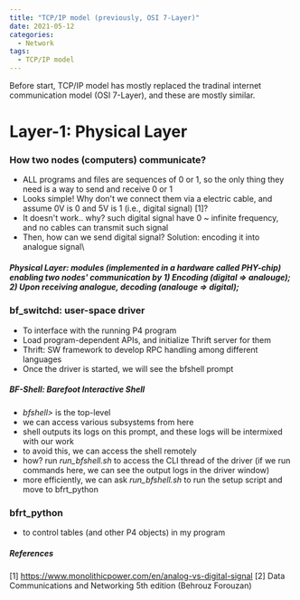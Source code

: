 ```yaml
---
title: "TCP/IP model (previously, OSI 7-Layer)"
date: 2021-05-12
categories:
  - Network
tags:
  - TCP/IP model
---
```


Before start, TCP/IP model has mostly replaced the tradinal internet communication model (OSI 7-Layer), and these are mostly similar.


# Layer-1: Physical Layer 

### How two nodes (computers) communicate?
- ALL programs and files are sequences of 0 or 1, so the only thing they need is a way to send and receive 0 or 1
- Looks simple! Why don't we connect them via a electric cable, and assume 0V is 0 and 5V is 1 (i.e., digital signal) [1]?
- It doesn't work.. why? such digital signal have 0 ~ infinite frequency, and no cables can transmit such signal 
- Then, how can we send digital signal? Solution: encoding it into analogue signal\

##### Physical Layer: modules (implemented in a hardware called PHY-chip) enabling two nodes' communication by 1) Encoding (digital => analouge); 2) Upon receiving analogue, decoding (analouge => digital);


### bf_switchd: user-space driver
- To interface with the running P4 program 
- Load program-dependent APIs, and initialize Thrift server for them
- Thrift: SW framework to develop RPC handling among different languages
- Once the driver is started, we will see the bfshell prompt 
##### BF-Shell: Barefoot Interactive Shell
- *bfshell>* is the top-level
- we can access various subsystems from here
- shell outputs its logs on this prompt, and these logs will be intermixed with our work
- to avoid this, we can access the shell remotely 
- how? run *run_bfshell.sh* to access the CLI thread of the driver (if we run commands here, we can see the output logs in the driver window)
- more efficiently, we can ask *run_bfshell.sh* to run the setup script and move to bfrt_python


### bfrt_python
- to control tables (and other P4 objects) in my program





##### References
[1] https://www.monolithicpower.com/en/analog-vs-digital-signal
[2] Data Communications and Networking 5th edition (Behrouz Forouzan)
